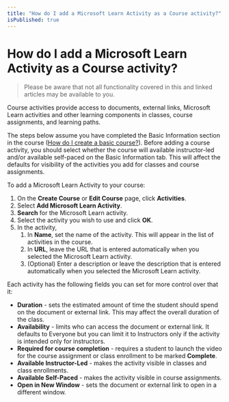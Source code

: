 ```yaml
---
title: "How do I add a Microsoft Learn Activity as a Course activity?"
isPublished: true
---
```


# How do I add a Microsoft Learn Activity as a Course activity?

> Please be aware that not all functionality covered in this and linked articles may be available to you. 

Course activities provide access to documents, external links, Microsoft Learn activities and other learning components in classes, course assignments, and learning paths.

The steps below assume you have completed the Basic Information section in the course ([How do I create a basic course?](../overall/create-course.md)). Before adding a course activity, you should select whether the course will available instructor-led and/or available self-paced on the Basic Information tab. This will affect the defaults for visibility of the activities you add for classes and course assignments.

To add a Microsoft Learn Activity to your course:
1. On the **Create Course** or **Edit Course** page, click **Activities**.
1. Select **Add Microsoft Learn Activity**.
1. **Search** for the Microsoft Learn activity. 
1. Select the activity you wish to use and click **OK**.
1. In the activity, 
    1. In **Name**, set the name of the activity. This will appear in the list of activities in the course.
    1. In **URL**, leave the URL that is entered automatically when you selected the Microsoft Learn activity. 
    1. (Optional) Enter a description or leave the description that is entered automatically when you selected the Microsoft Learn activity. 

Each activity has the following fields you can set for more control over that it:
- **Duration** - sets the estimated amount of time the student should spend on the document or external link. This may affect the overall duration of the class.
- **Availability** - limits who can access the document or external link. It defaults to Everyone but you can limit it to Instructors only if the activity is intended only for instructors.
- **Required for course completion** - requires a student to launch the video for the course assignment or class enrollment to be marked **Complete**.
- **Available Instructor-Led** - makes the activity visible in classes and class enrollments.
- **Available Self-Paced** - makes the activity visible in course assignments.
- **Open in New Window** - sets the document or external link to open in a different window.

